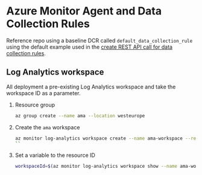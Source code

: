 # Azure Monitor Agent and Data Collection Rules

Reference repo using a baseline DCR called `default_data_collection_rule` using the default example used in the [create REST API call for data collection rules](https://docs.microsoft.com/en-gb/rest/api/monitor/data-collection-rules/create#create-or-update-data-collection-rule).

## Log Analytics workspace

All deployment a pre-existing Log Analytics workspace and take the workspace ID as a parameter.

1. Resource group

    ```bash
    az group create --name ama --location westeurope
    ```

1. Create the `ama` workspace

    ```bash
    az monitor log-analytics workspace create --name ama-workspace --resource-group ama --location westeurope
    ``

1. Set a variable to the resource ID

    ```bash
    workspaceId=$(az monitor log-analytics workspace show --name ama-workspace --resource-group ama --query id --output tsv)
    ```
